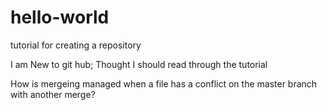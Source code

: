 # hello-world
tutorial for creating a repository

I am New to git hub; Thought I should read through the tutorial

How is mergeing managed when a file has a conflict on the master branch with another merge?
